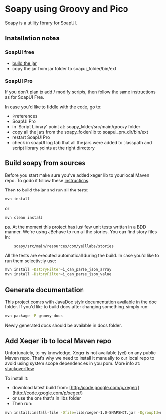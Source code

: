 # Soapy using Groovy and Pico
Soapy is a utility library for SoapUI.


## Installation notes

### SoapUI free
* [build the jar](https://github.com/kowalcj0/soapy#build-soapy-from-sources)
* copy the jar from jar folder to soapui\_folder/bin/ext

### SoapUI Pro
If you don't plan to add / modify scripts, then follow the same instructions as
for SoapUI Free.  

In case you'd like to fiddle with the code, go to:
* Preferences
* SoapUI Pro
* in 'Script Library' point at: soapy\_folder/src/main/groovy folder
* copy all the jars from the soapy\_folder/lib to soapui\_pro\_dir/bin/ext
* restart SoapUI Pro
* check in soapUI log tab that all the jars were added to classpath and script library points at the right directory


## Build soapy from sources
Before you start make sure you've added xeger lib to your local Maven repo. 
To godo it follow these [instructions](https://github.com/kowalcj0/soapy#add-xeger-lib-to-local-maven-repo).

Then to build the jar and run all the tests:
```bash
mvn install
```
or
```bash
mvn clean install
```

ps. At the moment this project has just few unit tests written in a BDD manner.
We're using JBehave to run all the stories. You can find story files in: 
```
    soapy/src/main/resources/com/yelllabs/stories
```
All the tests are executed automaticall during the build. 
In case you'd like to run them selectively use:
```bash
mvn install -DstoryFilter=i_can_parse_json_array
mvn install -DstoryFilter=i_can_parse_json_value
```


## Generate documentation
This project comes with JavaDoc style documentation available in the doc folder.
If you'd like to build docs after changing something, simply run:
```bash
mvn package -P groovy-docs
```
Newly generated docs should be available in docs folder.

## Add Xeger lib to local Maven repo

Unfortunately, to my knowledge, Xeger is not available (yet) on any public Maven repo.
That's why we need to install it manually to our local repo to avoid using
system scope dependencies in you pom.
More info at: [stackoverflow](http://stackoverflow.com/questions/3642023/having-a-3rd-party-jar-included-in-maven-shaded-jar-without-adding-it-to-local-r)

To install it:
* download latest build from: [http://code.google.com/p/xeger/](http://code.google.com/p/xeger/)
* or use the one that's in libs folder
* Then run:
```bash
mvn install:install-file -Dfile=libs/xeger-1.0-SNAPSHOT.jar -DgroupId=nl.flotsam -DartifactId=xeger -Dversion=1.0-SNAPSHOT -Dpackaging=jar
```
